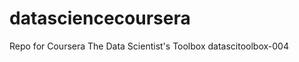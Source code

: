 datasciencecoursera
===================

Repo for Coursera The Data Scientist's Toolbox datascitoolbox-004

